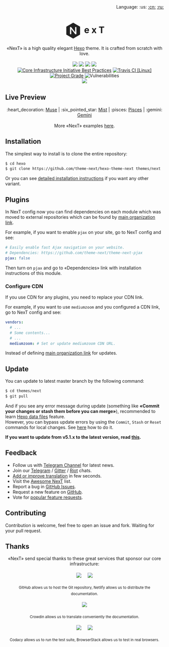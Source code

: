 <div align="right">
  Language:
  :us:
  <a title="Chinese" href="docs/zh-CN/README.md">:cn:</a>
  <a title="Russian" href="docs/ru/README.md">:ru:</a>
</div>

# <div align="center"><a title="NexT website repository" href="https://github.com/theme-next/theme-next.org"><img align="center" width="56" height="56" src="https://raw.githubusercontent.com/theme-next/hexo-theme-next/master/source/images/logo.svg?sanitize=true"></a> e x T</div>

<p align="center">
  «NexT» is a high quality elegant <a href="https://hexo.io">Hexo</a> theme. It is crafted from scratch with love.
<br>
<br>
  <a href="https://github.com/theme-next/hexo-theme-next/releases"><img src="https://img.shields.io/github/package-json/v/theme-next/hexo-theme-next?style=flat-square"></a>
  <a href="https://nodejs.org"><img src="https://img.shields.io/badge/node-%3E=8.6.0-green?style=flat-square"></a>
  <a href="https://hexo.io"><img src="https://img.shields.io/badge/hexo-%3E=3.5.0-blue?style=flat-square&logo=hexo"></a>
  <a href="https://github.com/theme-next/hexo-theme-next/blob/master/LICENSE.md"><img src="https://img.shields.io/badge/license-%20AGPL-orange?style=flat-square&logo=gnu"></a>
<br>
  <a href="https://bestpractices.coreinfrastructure.org/projects/2625"><img src="https://img.shields.io/cii/level/2625?style=flat-square" title="Core Infrastructure Initiative Best Practices"></a>
  <a href="https://travis-ci.org/theme-next/hexo-theme-next?branch=master"><img src="https://img.shields.io/travis/theme-next/hexo-theme-next/master?style=flat-square&logo=travis%20ci" title="Travis CI [Linux]"></a>
  <a href="https://app.codacy.com/manual/theme-next/hexo-theme-next/dashboard"><img src="https://img.shields.io/codacy/grade/72f7fe7609c2438a92069f448e5a341a/master?style=flat-square&logo=codacy" title="Project Grade"></a>
  <img src="https://img.shields.io/snyk/vulnerabilities/github/theme-next/hexo-theme-next?style=flat-square" title="Vulnerabilities">
<br>
  <img src="https://user-images.githubusercontent.com/16272760/63487983-da41b080-c4df-11e9-951c-64883a8a5e9b.png">
</p>

## Live Preview

<p align="center">
  :heart_decoration: <a href="https://muse.theme-next.org">Muse</a> | :six_pointed_star: <a href="https://mist.theme-next.org">Mist</a> | :pisces: <a href="https://pisces.theme-next.org">Pisces</a> | :gemini: <a href="https://theme-next.org">Gemini</a>
<br>
<br>
  More «NexT» examples <a href="https://github.com/theme-next/awesome-next#live-preview">here</a>.
</p>

## Installation

The simplest way to install is to clone the entire repository:

```sh
$ cd hexo
$ git clone https://github.com/theme-next/hexo-theme-next themes/next
```

Or you can see [detailed installation instructions][docs-installation-url] if you want any other variant.

## Plugins

In NexT config now you can find dependencies on each module which was moved to external repositories which can be found by [main organization link](https://github.com/theme-next).

For example, if you want to enable `pjax` on your site, go to NexT config and see:

```yml
# Easily enable fast Ajax navigation on your website.
# Dependencies: https://github.com/theme-next/theme-next-pjax
pjax: false
```

Then turn on `pjax` and go to «Dependencies» link with installation instructions of this module.

### Configure CDN

If you use CDN for any plugins, you need to replace your CDN link.

For example, if you want to use `mediumzoom` and you configured a CDN link, go to NexT config and see:

```yml
vendors:
  # ...
  # Some contents...
  # ...
  mediumzoom: # Set or update mediumzoom CDN URL.
```

Instead of defining [main organization link](https://github.com/theme-next) for updates.

## Update

You can update to latest master branch by the following command:

```sh
$ cd themes/next
$ git pull
```

And if you see any error message during update (something like **«Commit your changes or stash them before you can merge»**), recommended to learn [Hexo data files][docs-data-files-url] feature.\
However, you can bypass update errors by using the `Commit`, `Stash` or `Reset` commands for local changes. See [here](https://stackoverflow.com/a/15745424/5861495) how to do it.

**If you want to update from v5.1.x to the latest version, read [this][docs-update-5-1-x-url].**

## Feedback

* Follow us with [Telegram Channel][t-news-url] for latest news.
* Join our [Telegram][t-chat-url] / [Gitter][gitter-url] / [Riot][riot-url] chats.
* [Add or improve translation][i18n-url] in few seconds.
* Visit the [Awesome NexT][awesome-next-url] list.
* Report a bug in [GitHub Issues][issues-bug-url].
* Request a new feature on [GitHub][issues-feat-url].
* Vote for [popular feature requests][feat-req-vote-url].

## Contributing

Contribution is welcome, feel free to open an issue and fork. Waiting for your pull request.

## Thanks

<p align="center">
  «NexT» send special thanks to these great services that sponsor our core infrastructure:
<br>
<br>
  <a href="https://github.com"><img align="center" width="100" src="https://github.githubassets.com/images/modules/logos_page/GitHub-Logo.png"></a>
  &nbsp;&nbsp;&nbsp;
  <a href="https://www.netlify.com"><img align="center" width="150" src="https://cdn.netlify.com/15ecf59b59c9d04b88097c6b5d2c7e8a7d1302d0/1b6d6/img/press/logos/full-logo-light.svg"></a>
<br>
<br>
  <sub>GitHub allows us to host the Git repository, Netlify allows us to distribute the documentation.</sub>
<br>
<br>
  <a href="https://crowdin.com"><img align="center" width="180" src="https://support.crowdin.com/assets/logos/crowdin-logo1-small.png"></a>
<br>
<br>
  <sub>Crowdin allows us to translate conveniently the documentation.</sub>
<br>
<br>
  <a href="https://codacy.com"><img align="center" width="155" src="https://user-images.githubusercontent.com/16944225/55026017-623f8f00-5002-11e9-88bf-0d6a5884c6c2.png"></a>
  &nbsp;&nbsp;&nbsp;
  <a href="https://www.browserstack.com"><img align="center" width="140" src="https://www.browserstack.com/images/mail/browserstack-logo-footer.png"></a>
<br>
<br>
  <sub>Codacy allows us to run the test suite, BrowserStack allows us to test in real browsers.</sub>
</p>

[docs-installation-url]: https://github.com/theme-next/hexo-theme-next/blob/master/docs/INSTALLATION.md
[docs-data-files-url]: https://github.com/theme-next/hexo-theme-next/blob/master/docs/DATA-FILES.md
[docs-update-5-1-x-url]: https://github.com/theme-next/hexo-theme-next/blob/master/docs/UPDATE-FROM-5.1.X.md

[t-news-url]: https://t.me/theme_next_news
[t-chat-url]: https://t.me/theme_next
[gitter-url]: https://gitter.im/theme-next
[riot-url]: https://riot.im/app/#/room/#theme-next:matrix.org
[i18n-url]: https://i18n.theme-next.org

[awesome-next-url]: https://github.com/theme-next/awesome-next
[issues-bug-url]: https://github.com/theme-next/hexo-theme-next/issues/new?assignees=&labels=Bug&template=bug-report.md
[issues-feat-url]: https://github.com/theme-next/hexo-theme-next/issues/new?assignees=&labels=Feature+Request&template=feature-request.md
[feat-req-vote-url]: https://github.com/theme-next/hexo-theme-next/issues?q=is%3Aopen+is%3Aissue+label%3A%22Feature+Request%22+sort%3Areactions-%2B1-desc
